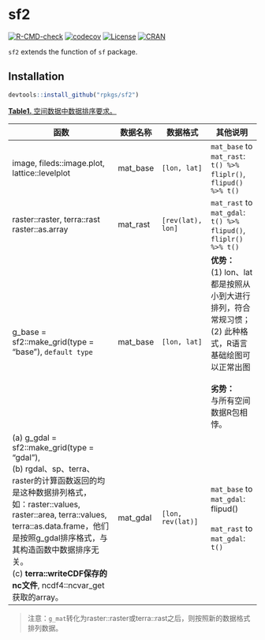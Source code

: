 # sf2  

<!-- badges: start -->
[![R-CMD-check](https://github.com/rpkgs/sf2/workflows/R-CMD-check/badge.svg)](https://github.com/rpkgs/sf2/actions)
[![codecov](https://codecov.io/gh/rpkgs/sf2/branch/master/graph/badge.svg)](https://codecov.io/gh/rpkgs/sf2)
[![License](http://img.shields.io/badge/license-GPL%20%28%3E=%203%29-brightgreen.svg?style=flat)](http://www.gnu.org/licenses/gpl-2.0.html)
[![CRAN](http://www.r-pkg.org/badges/version/sf2)](https://cran.r-project.org/package=sf2)
<!-- badges: end -->

`sf2` extends the function of `sf` package.

## Installation
``` r
devtools::install_github("rpkgs/sf2")
```


<u>**Table1.** 空间数据中数据排序要求。</u>

| 函数                                                         | 数据名称 | 数据格式          | 其他说明                                                     |
| ------------------------------------------------------------ | -------- | ----------------- | ------------------------------------------------------------ |
| image, fileds::image.plot, lattice::levelplot                | mat_base | `[lon, lat]`      | `mat_base` to `mat_rast`:<br />`t() %>% fliplr()`, `flipud() %>% t()` |
| raster::raster, terra::rast<br />raster::as.array            | mat_rast | `[rev(lat), lon]` | `mat_rast` to `mat_gdal`:<br />`t() %>% flipud()`, `fliplr() %>% t()` |
| g_base = sf2::make_grid(type = “base”), `default type`       | mat_base | `[lon, lat]`      | **优势：**<br/>(1) lon、lat都是按照从小到大进行排列，符合常规习惯；<br/> (2) 此种格式，R语言基础绘图可以正常出图<br /><br />**劣势：**<br/>与所有空间数据R包相悖。 |
| (a) g_gdal = sf2::make_grid(type = “gdal”), <br/>(b) rgdal、sp、terra、raster的计算函数返回的均是这种数据排列格式，<br />如：raster::values, raster::area, terra::values, terra::as.data.frame，他们是按照g_gdal排序格式，与其构造函数中数据排序无关。<br />(c) **terra::writeCDF保存的nc文件**, ncdf4::ncvar_get获取的array。 | mat_gdal | `[lon, rev(lat)]` | `mat_base` to `mat_gdal`:<br />flipud()<br /><br />`mat_rast` to `mat_gdal`:<br />`t()` |

> 注意：`g_mat`转化为raster::raster或terra::rast之后，则按照新的数据格式排列数据。
